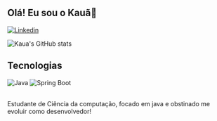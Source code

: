 ## Olá! Eu sou o Kauã👋

[![Linkedin](https://img.shields.io/badge/LinkedIn-0077B5?style=for-the-badge&logo=linkedin&logoColor=white)](https://www.linkedin.com/in/kauadeliz/)

![Kaua's GitHub stats](https://github-readme-stats.vercel.app/api?username=KauaLiz&show_icons=true&theme=dracula)

## Tecnologias

<div style="display=inline-block"> 
          <img alt="Java" src="https://img.shields.io/badge/Java-ED8B00?style=for-the-badge&logo=openjdk&logoColor=white">
          <img alt="Spring Boot" src="https://img.shields.io/badge/Spring-6DB33F?style=for-the-badge&logo=spring&logoColor=white">
</div>
<br>

          

Estudante de Ciência da computação, focado em java e obstinado me evoluir como desenvolvedor!


